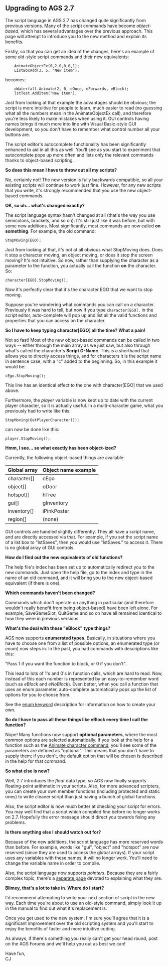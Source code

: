 ## Upgrading to AGS 2.7

The script language in AGS 2.7 has changed quite significantly from
previous versions. Many of the script commands have become
*object-based*, which has several advantages over the previous approach.
This page will attempt to introduce you to the new method and explain
its benefits.

Firstly, so that you can get an idea of the changes, here's an example
of some old-style script commands and their new equivalents:

```ags
    AnimateObjectEx(0,2,0,0,0,1);
    ListBoxAdd(3, 5, "New item");
```

becomes:

```ags
    oWaterfall.Animate(2, 0, eOnce, eForwards, eBlock);
    lstTest.AddItem("New item");
```

Just from looking at that example the advantages should be obvious; the
script is more intuitive for people to learn, much easier to read (no
guessing what all the numbers mean in the AnimateObjectEx call), and
therefore you're less likely to make mistakes when using it. GUI
controls having names brings it much more into line with Visual
Basic-style GUI development, so you don't have to remember what control
number all your buttons are.

The script editor's autocomplete functionality has been significantly
enhanced to aid in all this as well. You'll see as you start to
experiment that autocomplete pops up more often and lists only the
relevant commands thanks to object-based scripting.

**So does this mean I have to throw out all my scripts?**

No, certainly not! The new version is fully backwards compatible, so all
your existing scripts will continue to work just fine. However, for any
new scripts that you write, it's strongly recommended that you use the
new object-based commands.

**OK, so uh... what's changed exactly?**

The script language syntax hasn't changed at all (that's the way you use
semicolons, brackets, and so on). It's still just like it was before,
but with some new additions. Most significantly, most commands are now
called **on something**. For example, the old command:

`StopMoving(EGO);`

Just from looking at that, it's not at all obvious what StopMoving does.
Does it stop a character moving, an object moving, or does it stop the
screen moving? It's not intuitive. So now, rather than supplying the
character as a parameter to the function, you actually call the function
**on** the character. So:

`character[EGO].StopMoving();`

Now it's perfectly clear that it's the character EGO that we want to
stop moving.

Suppose you're wondering what commands you can call on a character.
Previously it was hard to tell, but now if you type `character[EGO].` in
the script editor, auto-complete will pop up and list all the valid
functions and properties that you can access on the character.

**So I have to keep typing character\[EGO\] all the time? What a pain!**

Not so fast! Most of the new object-based commands can be called in two
ways -- either through the main array as we just saw, but also through
what's called the character's **Script O-Name**. This is a shorthand
that allows you to directly access things, and for characters it is the
script name in sentence case, with a "c" added to the beginning. So, in
this example it would be:

`cEgo.StopMoving();`

This line has an identical effect to the one with character\[EGO\] that
we used above.

Furthermore, the *player* variable is now kept up to date with the
current player character, so it is actually useful. In a multi-character
game, what you previously had to write like this:

`StopMoving(GetPlayerCharacter());`

can now be done like this:

`player.StopMoving();`

**Hmm, I see... so what exactly has been object-ized?**

Currently, the following object-based things are available:

Global array | Object name example
--- | ---
character[] | cEgo
object[] | oDoor
hotspot[] | hTree
gui[] | gInventory
inventory[] | iPinkPoster
region[]| (none)

GUI controls are handled slightly differently. They all have a script
name, and are directly accessed via that. For example, if you set the
script name of a list box to "lstSaves", then you would use "lstSaves."
to access it. There is no global array of GUI controls.

**How do I find out the new equivalents of old functions?**

The help file's index has been set up to automatically redirect you to
the new commands. Just open the help file, go to the index and type in
the name of an old command, and it will bring you to the new
object-based equivalent (if there is one).

**Which commands haven't been changed?**

Commands which don't operate on anything in particular (and therefore
wouldn't really benefit from being object-based) have been left alone.
For example, SaveGameSlot, QuitGame and so on have all remained
identical to how they were in previous versions.

**What's the deal with these "eBlock" type things?**

AGS now supports **enumerated types**. Basically, in situations where
you have to choose one from a list of possible options, an enumerated
type (or *enum*) now steps in. In the past, you had commands with
descriptions like this:

"Pass 1 if you want the function to block, or 0 if you don't".

This lead to lots of 1's and 0's in function calls, which are hard to
read. Now, instead of this each number is represented by an
easy-to-remember word (such as *eBlock* and *eNoBlock*). Even better,
when you call a function that uses an enum parameter, auto-complete
automatically pops up the list of options for you to choose from.

See the [enum keyword](ScriptKeywords) description for information on
how to create your own.

**So do I have to pass all these things like eBlock every time I call
the function?**

Nope! Many functions now support **optional parameters**, where the most
common options are selected automatically. If you look at the help for a
function such as the [Animate character command](Character#characteranimate),
you'll see some of the parameters are defined as "optional". This means
that you don't have to supply them; if you don't, the default option that
will be chosen is described in the help for that command.

**So what else is new?**

Well, 2.7 introduces the *float* data type, so AGS now finally supports
floating-point arithmetic in your scripts. Also, for more advanced
scripters, you can create your own member functions (including protected
and static ones) to write cleaner script than just having a bunch of
global functions.

Also, the script editor is now much better at checking your script for
errors. You may well find that a script which compiled fine before no
longer works on 2.7. Hopefully the error message should direct you
towards fixing any problems.

**Is there anything else I should watch out for?**

Because of the new additions, the script language has more reserved
words than before. For example, words like "gui", "object" and "hotspot"
are now reserved (since they are used to access the global arrays). If
your script uses any variables with these names, it will no longer work.
You'll need to change the variable name in order to compile.

Also, the script language now supports *pointers*. Because they are a
fairly complex topic, there's a [separate page](Pointers)
devoted to explaining what they are.

**Blimey, that's a lot to take in. Where do I start?**

I'd recommend attempting to write your next section of script in the new
way. Each time you're about to use an old-style command, simply look it
up in the manual to find out what it's replacement is.

Once you get used to the new system, I'm sure you'll agree that it is a
significant improvement over the old scripting system and you'll start
to enjoy the benefits of faster and more intuitive coding.

As always, if there's something you really can't get your head round,
post on the AGS Forums and we'll help you out as best we can!

Have fun,<br>
CJ

